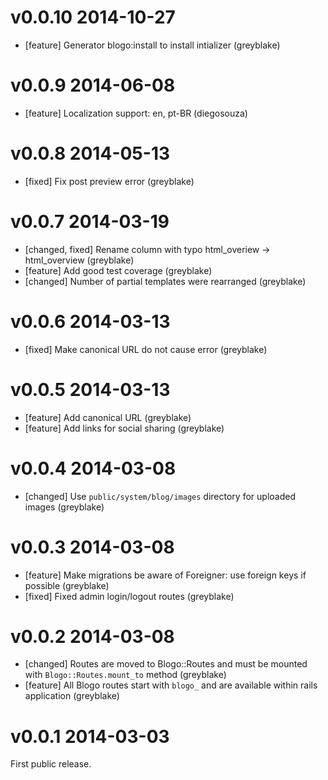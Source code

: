 # v0.0.10 2014-10-27

* [feature] Generator blogo:install to install intializer (greyblake)

# v0.0.9 2014-06-08

* [feature] Localization support: en, pt-BR (diegosouza)

# v0.0.8 2014-05-13

* [fixed] Fix post preview error (greyblake)

# v0.0.7 2014-03-19

* [changed, fixed] Rename column with typo html_overiew -> html_overview (greyblake)
* [feature] Add good test coverage (greyblake)
* [changed] Number of partial templates were rearranged (greyblake)

# v0.0.6 2014-03-13

* [fixed] Make canonical URL do not cause error (greyblake)

# v0.0.5 2014-03-13

* [feature] Add canonical URL (greyblake)
* [feature] Add links for social sharing (greyblake)

# v0.0.4 2014-03-08

* [changed] Use `public/system/blog/images` directory for uploaded images (greyblake)

# v0.0.3 2014-03-08

* [feature] Make migrations be aware of Foreigner: use foreign keys if possible (greyblake)
* [fixed] Fixed admin login/logout routes (greyblake)


# v0.0.2 2014-03-08

* [changed] Routes are moved to Blogo::Routes and must be mounted with `Blogo::Routes.mount_to` method (greyblake)
* [feature] All Blogo routes start with `blogo_` and are available within rails application (greyblake)


# v0.0.1 2014-03-03

First public release.
